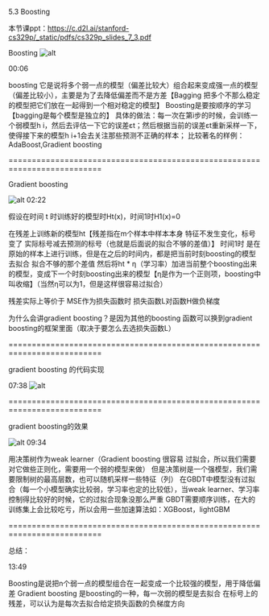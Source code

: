 5.3 Boosting

本节课ppt：https://c.d2l.ai/stanford-cs329p/_static/pdfs/cs329p_slides_7_3.pdf



Boosting
![alt](https://i0.hdslb.com/bfs/note/b01da9e7a2e6508b95f865c7d2f344f8d158b365.png@1192w.avif)

00:06

boosting 它是说将多个弱一点的模型（偏差比较大）组合起来变成强一点的模型（偏差比较小），主要是为了去降低偏差而不是方差【Bagging 把多个不那么稳定的模型把它们放在一起得到一个相对稳定的模型】
Boosting是要按顺序的学习【bagging是每个模型是独立的】
具体的做法：每一次在第i步的时候，会训练一个弱模型h i，然后去评估一下它的误差εt；然后根据当前的误差εt重新采样一下，使得接下来的模型h i+1会去关注那些预测不正确的样本；
比较著名的样例：AdaBoost,Gradient boosting


==========================================================================



Gradient boosting

![alt](https://i0.hdslb.com/bfs/note/ca3af0418881f07836cefa6c79a9e0c93a7400b0.png@1192w.avif)
02:22

假设在时间 t 时训练好的模型时Ht(x)，时间1时H1(x)=0

在残差上训练新的模型ht【残差指在m个样本中样本本身 特征不发生变化，标号变了 实际标号减去预测的标号（也就是后面说的拟合不够的差值）】
 时间1时 是在原始的样本上进行训练，但是在之后的时间内，都是把当前时刻boosting的模型去拟合 拟合不够的那个差值
然后将ht * η（学习率）加进当前整个boosting出来的模型，变成下一个时刻boosting出来的模型【η是作为一个正则项，boosting中叫收缩】（当然η可以为1，但是这样很容易过拟合）


残差实际上等价于 MSE作为损失函数时 损失函数L对函数H做负梯度



为什么会讲gradient boosting？是因为其他的boosting 函数可以换到gradient boosting的框架里面（取决于要怎么去选损失函数L）



==========================================================================



gradient boosting 的代码实现


07:38
![alt](https://i0.hdslb.com/bfs/note/5bb42caf9e480f1260112052a98f6ba84595a9f3.png@1192w.avif)


==========================================================================



gradient boosting的效果

![alt](https://i0.hdslb.com/bfs/note/4e85daff6a170c2597518d456354e0f01e8dcf3b.png@1192w.avif)
09:34

用决策树作为weak learner（Gradient boosting 很容易 过拟合，所以我们需要对它做些正则化，需要用一个弱的模型来做）
但是决策树是一个强模型，我们需要限制树的最高层数，也可以随机采样一些特征（列）
在GBDT中模型没有过拟合（每一个小模型确实比较弱，学习率也定的比较低），当weak learner、学习率 控制得比较好的时候，它的过拟合现象没那么严重
GBDT需要顺序训练，在大的训练集上会比较吃亏，所以会用一些加速算法如：XGBoost，lightGBM


==========================================================================



总结：


13:49

Boosting是说把n个弱一点的模型组合在一起变成一个比较强的模型，用于降低偏差
Gradient boosting 是boosting的一种，每一次弱的模型是去拟合 在标号上的残差，可以认为是每次去拟合给定损失函数的负梯度方向
